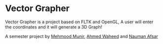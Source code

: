 # Vector Grapher

Vector Grapher is a project based on FLTK and OpenGL,
A user will enter the coordinates and it will generate a 3D Graph!

A semester project by [Mehmood Munir](https://github.com/halcyoona), [Ahmed Waheed](https://github.com/aw0reborn) and [Nauman Afsar](https://github.com/naumanafsar)
